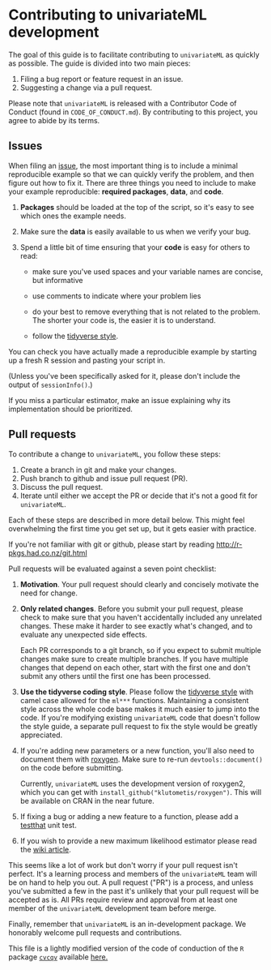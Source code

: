 # Contributing to univariateML development

The goal of this guide is to facilitate contributing to `univariateML` as 
quickly as possible. The guide is divided into two main pieces:

1. Filing a bug report or feature request in an issue.
1. Suggesting a change via a pull request.

Please note that `univariateML` is released with a Contributor Code of Conduct 
(found in `CODE_OF_CONDUCT.md`). By contributing to this project, you agree to 
abide by its terms.

## Issues

When filing an [issue](https://github.com/JonasMoss/univariateML/issues), 
the most important thing is to include a minimal reproducible example so that 
we can quickly verify the problem, and then figure out how to fix it. There 
are three things you need to include to make your example reproducible: 
**required packages**, **data**, and **code**.

1.  **Packages** should be loaded at the top of the script, so it's easy to
    see which ones the example needs.

2.  Make sure the **data** is easily available to us when we verify your bug.
  
3.  Spend a little bit of time ensuring that your **code** is easy for others to
    read:
  
    * make sure you've used spaces and your variable names are concise, but
      informative
  
    * use comments to indicate where your problem lies
  
    * do your best to remove everything that is not related to the problem.  
     The shorter your code is, the easier it is to understand.
  
    * follow the [tidyverse style](https://style.tidyverse.org/).  

You can check you have actually made a reproducible example by starting up a 
fresh R session and pasting your script in.

(Unless you've been specifically asked for it, please don't include the output 
of `sessionInfo()`.)   

If you miss a particular estimator, make an issue explaining why its 
implementation should be prioritized. 

## Pull requests

To contribute a change to `univariateML`, you follow these steps:

1. Create a branch in git and make your changes.
1. Push branch to github and issue pull request (PR).
1. Discuss the pull request.
1. Iterate until either we accept the PR or decide that it's not
   a good fit for `univariateML`.

Each of these steps are described in more detail below. This might feel 
overwhelming the first time you get set up, but it gets easier with practice. 

If you're not familiar with git or github, please start by reading <http://r-pkgs.had.co.nz/git.html>

Pull requests will be evaluated against a seven point checklist:

1.  __Motivation__. Your pull request should clearly and concisely motivate the
    need for change.

1.  __Only related changes__. Before you submit your pull request, please
    check to make sure that you haven't accidentally included any unrelated
    changes. These make it harder to see exactly what's changed, and to
    evaluate any unexpected side effects.

    Each PR corresponds to a git branch, so if you expect to submit
    multiple changes make sure to create multiple branches. If you have
    multiple changes that depend on each other, start with the first one
    and don't submit any others until the first one has been processed.

1.  __Use the tidyverse coding style__. Please follow the
    [tidyverse style](https://style.tidyverse.org/) with camel case allowed for 
    the `ml***` functions. Maintaining a consistent style across the whole code 
    base makes it much easier to jump into the code. If you're modifying 
    existing `univariateML` code that doesn't follow the style guide, a 
    separate pull request to fix the style would be greatly appreciated. 

1.  If you're adding new parameters or a new function, you'll also need
    to document them with [roxygen](https://github.com/klutometis/roxygen).
    Make sure to re-run `devtools::document()` on the code before submitting.

    Currently, `univariateML` uses the development version of roxygen2, which you
    can get with `install_github("klutometis/roxygen")`. This will be
    available on CRAN in the near future.

1.  If fixing a bug or adding a new feature to a function,
    please add a [testthat](https://github.com/r-lib/testthat) unit test.
    
1.  If you wish to provide a new maximum likelihood estimator please read
    the [wiki article](https://github.com/JonasMoss/univariateML/wiki/Adding-New-Densities).

This seems like a lot of work but don't worry if your pull request isn't 
perfect. It's a learning process and members of the `univariateML` team will be 
on hand to help you out. A pull request ("PR") is a process, and unless you've 
submitted a few in the past it's unlikely that your pull request will be 
accepted as is. All PRs require review and approval from at least one member of the 
`univariateML` development team before merge.

Finally, remember that `univariateML` is an in-development package. 
We honorably welcome pull requests and contributions. 

This file is a lightly modified version of the code of conduction of the 
`R` package [`cvcqv`](https://github.com/MaaniBeigy/cvcqv) available [here.](https://github.com/MaaniBeigy/cvcqv/blob/master/CONTRIBUTING.md)